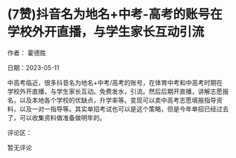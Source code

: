 
# (7赞)抖音名为地名+中考-高考的账号在学校外开直播，与学生家长互动引流

作者：  霍德胜

日期：2023-05-11

中高考临近，很多抖音名为地名+中考/高考的账号，在体育中考和中高考时期在学校外开直播，与学生家长互动。免费发水，引流。然后后期开直播，讲解志愿报名，以及本地各个学校的优缺点，升学率等。变现可以卖中高考志愿填报指导资料，以及一对一指导等。其实单招考试也可以是这个策略，但是今年单招已经过去了，可以收集资料做准备做明年的。

评论区：

暂无评论
